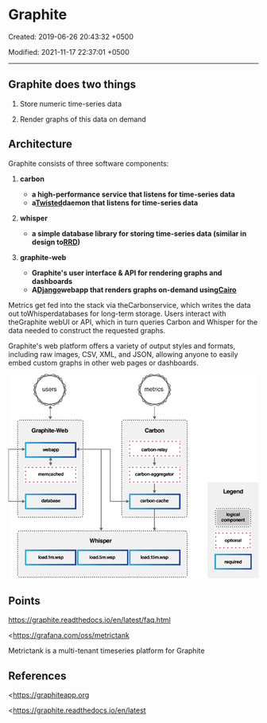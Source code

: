 # Graphite

Created: 2019-06-26 20:43:32 +0500

Modified: 2021-11-17 22:37:01 +0500

---

## Graphite does two things

1.  Store numeric time-series data

2.  Render graphs of this data on demand

## Architecture

Graphite consists of three software components:

1.  **carbon**
    -   **a high-performance service that listens for time-series data**
    -   **a[Twisted](http://www.twistedmatrix.com/)daemon that listens for time-series data**

2.  **whisper**
    -   **a simple database library for storing time-series data (similar in design to[RRD](http://oss.oetiker.ch/rrdtool/))**

3.  **graphite-web**
    -   **Graphite's user interface & API for rendering graphs and dashboards**
    -   **A[Django](http://www.djangoproject.com/)webapp that renders graphs on-demand using[Cairo](http://www.cairographics.org/)**

Metrics get fed into the stack via theCarbonservice, which writes the data out toWhisperdatabases for long-term storage. Users interact with theGraphite webUI or API, which in turn queries Carbon and Whisper for the data needed to construct the requested graphs.

Graphite's web platform offers a variety of output styles and formats, including raw images, CSV, XML, and JSON, allowing anyone to easily embed custom graphs in other web pages or dashboards.

![users Graphite-Web webam) memcached database load.lm.wsp Whisper load. 5m.wsp metrics Carbon carbon-relay carbon-aggregator load.15m.wsp Legend logical component optional required ](../../media/DevOps-Monitoring-Graphite-image1.png)

## Points

<https://graphite.readthedocs.io/en/latest/faq.html>

<https://grafana.com/oss/metrictank

Metrictank is a multi-tenant timeseries platform for Graphite

## References

<https://graphiteapp.org

<https://graphite.readthedocs.io/en/latest


